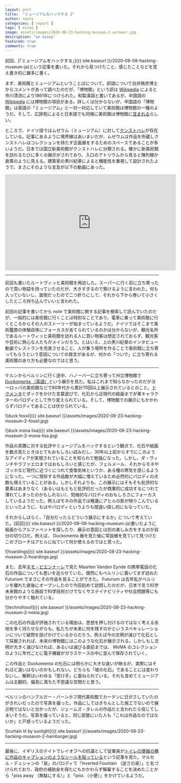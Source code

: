 ```yaml
---
layout: post
title:  "ミュージアムをハックする 2"
author: naoto
categories: [ report ]
tags: [ essay ]
image: assets/images/2020-08-23-hacking-museum-2-vermeer.jpg
description: "an essay"
featured: true
comments: true
---
```


前回、[「ミュージアムをハックする」]({{ site.baseurl }}/2020-08-08-hacking-museum-ja)という記事を書いた。それから見つけたこと、感じたことなどを覚え書き的に雑多に書く。

まず、美術館とミュージアムということばについて。訳語について白井暁彦博士からコメントがあって調べたのだが、「博物館」という訳は [Wikipedia](https://ja.wikipedia.org/wiki/%E5%8D%9A%E7%89%A9%E9%A4%A8#%E6%A6%82%E8%AA%AC) によると市川清流により1861年につけられた。和製漢語と書いてあるが、中国語の [Wikipedia](https://zh.wikipedia.org/wiki/%E5%8D%9A%E7%89%A9%E9%A6%86) には博物館の項目がある。詳しくは分からないが、中国語の「博物館」は英語の「ミュージアム」と一対一対応していて美術館は博物館の一種のようだ。そして、広辞苑によると日本語でも同様に美術館は博物館に[含まれる](https://ja.wikipedia.org/wiki/%E7%BE%8E%E8%A1%93%E9%A4%A8#cite_note-1)らしい。

ところで、ドイツ語ではムゼウム（ミュージアム）に対して[クンストハレ](https://ja.wikipedia.org/wiki/%E3%82%AF%E3%83%B3%E3%82%B9%E3%83%88%E3%83%8F%E3%83%AC)が存在している。記事にあるように境界線はあいまいだが、ムゼウムは作品を所蔵しクンストハレはコレクションを持たず企画展をするためのスペースであることが多いようだ。日本では国立新美術館がクンストハレに分類される。確かに新美術館を訪れるたびに多くの展示がされており、入口のアトリウムから見ると陳列棚か倉庫のように見える。建築家の黒川紀章によると機能性を重視して設計されたようで、まさにそのような言及が以下の動画にあった。

<div class="youtube-container">
<iframe class="youtube-video" width="560" height="315" src="https://www.youtube.com/embed/VP_5VfUaPpw" frameborder="0" allow="accelerometer; autoplay; encrypted-media; gyroscope; picture-in-picture" allowfullscreen></iframe>
</div>

----

前回も書いたルートヴィッヒ美術館を再訪した。スーパーに行く前に立ち寄ったので買い物袋を持っていたのだが、大きすぎるので預けるように言われた。何も入っていないし、面倒だったので二つ折りにして、それから下から巻いて小さくしたところ持ち込んでいいと言われた。

前回の記事を書いてから note で美術館に関する記事を検索して読んでいたのだが、一般的には美術館に行くことは特別なことであり、電車に乗って美術館に行くところからその人のストーリーが始まっているようだ。ドイツではそこまで美術鑑賞の体験自体にフォーカスがあてられているのかは分からないが、観光名所であるルートヴィッヒ美術館を訪れる人に買い物客は想定されておらず、観光客や芸術に熱心な人たちがメインだろう。とはいえ、上の黒川紀章のインタビュー動画でレストランを充実させること、人が集う場所を作ることで美術館に立ち寄ってもらうという意図についての発言があるが、何かの「ついで」に立ち寄れる美術館のあり方も必要なのではと思う。

----

ケルンからベルリンに行く途中、ハノーバーに立ち寄って州立博物館で [Duckomenta （英語）](https://www.duckomenta.de/english)という展示を見た。私はこれまで知らなかったのだがヨーロッパの美術館などで80年代から累計70回以上展示されているとのこと。[ドクメンタ](https://ja.wikipedia.org/wiki/%E3%83%89%E3%82%AF%E3%83%A1%E3%83%B3%E3%82%BF)とダックをかけた言葉遊びで、化石から近現代の絵画までが某キャラクターのパロディとして作り変えられている。そして、博物館での展示にもかかわらずパロディであることは伏せられている。

![duck fossil]({{ site.baseurl }}/assets/images/2020-08-23-hacking-museum-2-fossil.jpg)

![duck mona lisa]({{ site.baseurl }}/assets/images/2020-08-23-hacking-museum-2-mona-lisa.jpg)

作品の真贋に対する批評やミュージアムをハックするという観点で、化石や絵画を数点見たときはとてもおもしろい試みだし、30年以上前からすでにこのようなアイディアが実現されていることを知られて勉強になった。しかし、ダ・ヴィンチやラファエロまではおもしろいと感じたが、フェルメール、それからモネやゴッホなど現代に近づくにつれて食傷気味というか、ある種の寒気を感じるようになった。一つに現存する作品数が大幅に増えているため必然的にパロディの点数も増えていることがある。しかしそれよりも、この展示にはそもそも批評的な要素はあまりなく（あるいはもともと批評的だったが商業的に成功するにつれて薄れてしまったのかもしれない）、短絡的なパロディのおもしろさにフォーカスしているようだった。例えばモネの作品では睡蓮にアヒルの影が映りこんでいるといったように、もはやパロディというよりも間違い探し的にもなっていた。

それからしばらく、「自分だったらどういう展示にするか」について考えていた。[前回]({{ site.baseurl }}/2020-08-08-hacking-museum-ja)書いたように絵画からアルファベットを探したり、展示の意図とは別の楽しみ方をするのが自分の切り口だ。例えば、 Duckomenta 展を見た後に常設展を見ていて見つけたこのブローチはアヒルに似ていて何か使えるのではと思った。

![hoardings]({{ site.baseurl }}/assets/images/2020-08-23-hacking-museum-2-hoardings.jpg)

また、去年[ネモ・ビエンナーレ](https://www.biennalenemo.fr/?lang=en)で見た Maarten Vanden Eynde の携帯電話の化石の作品についても思いを巡らせていた。偶然にもベルリンに着いてまず訪ねた Futurium でまさにその作品を見ることができた。 Futurium は去年私がベルリンを離れた直後にオープンしたので今回初めて訪問したのだが、日本で言う科学未来館のような施設で科学技術だけでなくサステイナビリティや社会問題等にも分かりやすく触れている。

![technofossil]({{ site.baseurl }}/assets/images/2020-08-23-hacking-museum-2-nokia.jpg)

この化石の作品が評価されている理由は、思想を押し付けるのではなく考える余地を多く持たせながらも、私たちが未来に何を残すのかというスペキュレーションについて疑問を投げかけているからだろう。例えば今の文明が滅びて化石として採掘されれば、未来の博物館にはこのような化石が展示される。しかしもし文明が大きく滅びなければ、あるいは滅びる直前までは、 MoMA のコレクションのように年代ごとに電子機器がガラスケースの中に並んで保存されていく。

この作品と Duckomenta の化石には明らかに大きな違いが映るが、実際にはそれほど違いはないのかもしれない。どちらも「嘘の化石」であることには変わりないし、解釈はいわゆる「受け手」に委ねられている。それも含めてミュージアムは主観的、偏見に満ちた不思議な空間だと思う。

----

ベルリンのハンブルガー・バーンホフ現代美術館でカーテンに日がさしていたのがきれいだったので写真を撮った。作品にしてはきちんとした施工でないので展示物ではないと分かったが、ジェームズ・タレルの作品だと言われたら信じてしまいそうだ。写真を撮っていると、同じ部屋にいた人も「これは作品なのではないか」と戸惑っているようだった。

![curtain lit by sunlight]({{ site.baseurl }}/assets/images/2020-08-23-hacking-museum-2-hamburger.jpg)

----

最後に、イギリスのテイトでレイオフへの抗議として従業員が[トイレの便器の横に作品のキャプションのようなシールを貼っている](https://hyperallergic.com/583755/duchamp-protest-tate-modern/)という記事を見た。マルセル・デュシャンの「泉」のパロディで「Inverted Fountain （逆さの泉）」と名づけられており、政府の補助金を得たにもかかわらず解雇することを決めたことから「piss away （無駄にする）」と「piss （小便）」をかけているようだ。
